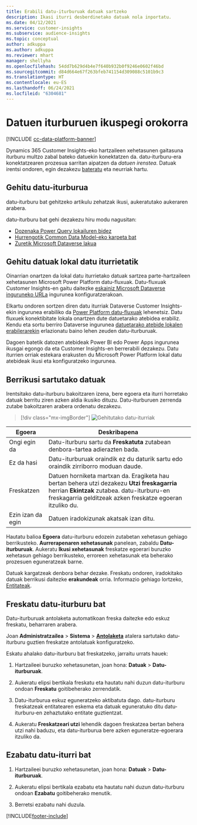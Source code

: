 ```yaml
---
title: Erabili datu-iturburuak datuak sartzeko
description: Ikasi iturri desberdinetako datuak nola inportatu.
ms.date: 04/12/2021
ms.service: customer-insights
ms.subservice: audience-insights
ms.topic: conceptual
author: adkuppa
ms.author: adkuppa
ms.reviewer: mhart
manager: shellyha
ms.openlocfilehash: 54dd7b629d4b4e7f640b932b0f9246e0602f46bd
ms.sourcegitcommit: d84d664e67f263bfeb741154d309088c5101b9c3
ms.translationtype: HT
ms.contentlocale: eu-ES
ms.lasthandoff: 06/24/2021
ms.locfileid: "6304681"
---
```

# <a name="data-sources-overview"></a>Datuen iturburuen ikuspegi orokorra

[!INCLUDE [cc-data-platform-banner](../includes/cc-data-platform-banner.md)]

Dynamics 365 Customer Insights-eko hartzaileen xehetasunen gaitasuna iturburu multzo zabal bateko datuekin konektatzen da. datu-iturburu-era konektatzearen prozesua sarritan aipatzen da *datuen irenstea*. Datuak irentsi ondoren, egin dezakezu [bateratu](data-unification.md) eta neurriak hartu.

## <a name="add-a-data-source"></a>Gehitu datu-iturburua

datu-iturburu bat gehitzeko artikulu zehatzak ikusi, aukeratutako aukeraren arabera.

datu-iturburu bat gehi dezakezu hiru modu nagusitan:

- [Dozenaka Power Query lokailuren bidez](connect-power-query.md)
- [Hurrengotik Common Data Model-eko karpeta bat](connect-common-data-model.md)
- [Zuretik Microsoft Dataverse lakua](connect-common-data-service-lake.md)

## <a name="add-data-from-on-premises-data-sources"></a>Gehitu datuak lokal datu iturrietatik

Oinarrian onartzen da lokal datu iturrietako datuak sartzea parte-hartzaileen xehetasunen Microsoft Power Platform datu-fluxuak. Datu-fluxuak Customer Insights-en gaitu daitezke [eskainiz Microsoft Dataverse inguruneko URLa](manage-environments.md#create-an-environment-in-an-existing-organization) ingurunea konfiguratzerakoan.

Elkartu ondoren sortzen diren datu iturriak Dataverse Customer Insights-ekin ingurunea erabiliko da [Power Platform datu-fluxuak](/power-query/dataflows/overview-dataflows-across-power-platform-dynamics-365) lehenetsiz. Datu fluxuek konektibitate lokala onartzen dute datuetarako atebidea erabiliz. Kendu eta sortu berriro Dataverse ingurunea [datuetarako atebide lokalen erabilerarekin](/data-integration/gateway/service-gateway-app.md) erlazionatu baino lehen zeuden datu-iturburuak.

Dagoen batetik datozen atebideak Power BI edo Power Apps ingurunea ikusgai egongo da eta Customer Insights-en berrerabili dezakezu. Datu iturrien orriak estekara erakusten du Microsoft Power Platform lokal datu atebideak ikusi eta konfiguratzeko ingurunea.

## <a name="review-ingested-data"></a>Berrikusi sartutako datuak

Irentsitako datu-iturburu bakoitzaren izena, bere egoera eta iturri horretako datuak berritu ziren azken aldia ikusiko dituzu. Datu-iturburuen zerrenda zutabe bakoitzaren arabera ordenatu dezakezu.

> [!div class="mx-imgBorder"]
> ![Gehitutako datu-iturriak](media/configure-data-datasource-added.png "Gehitutako datu-iturriak")

|Egoera  |Deskribapena  |
|---------|---------|
|Ongi egin da   |Datu-iturburu sartu da **Freskatuta** zutabean denbora-tartea adierazten bada.
|Ez da hasi   |Datu-iturburuak oraindik ez du daturik sartu edo oraindik zirriborro moduan daude.         |
|Freskatzen    |Datuen horniketa martxan da. Eragiketa hau bertan behera utzi dezakezu **Utzi freskagarria** herrian **Ekintzak** zutabea. datu-iturburu-en freskagarria gelditzeak azken freskatze egoeran itzuliko du.       |
|Ezin izan da egin     |Datuen iradokizunak akatsak izan ditu.         |

Hautatu balioa **Egoera** datu-iturburu edozein zutabetan xehetasun gehiago berrikusteko. **Aurrerapenaren xehetasunak** panelean, zabaldu **Datu-iturburuak**. Aukeratu **Ikusi xehetasunak** freskatze egoerari buruzko xehetasun gehiago berrikusteko, erroreen xehetasunak eta beherako prozesuen eguneratzeak barne.

Datuak kargatzeak denbora behar dezake. Freskatu ondoren, iradokitako datuak berrikusi daitezke **erakundeak** orria. Informazio gehiago lortzeko, [Entitateak](entities.md).

## <a name="refresh-a-data-source"></a>Freskatu datu-iturburu bat

Datu-iturburuak antolaketa automatikoan freska daitezke edo eskuz freskatu, beharraren arabera. 

Joan **Administratzailea** > **Sistema** > [**Antolaketa**](system.md#schedule-tab) atalera sartutako datu-iturburu guztien freskatze antolatuak konfiguratzeko.

Eskatu ahalako datu-iturburu bat freskatzeko, jarraitu urrats hauek:

1. Hartzaileei buruzko xehetasunetan, joan hona: **Datuak** > **Datu-iturburuak**.

2. Aukeratu elipsi bertikala freskatu eta hautatu nahi duzun datu-iturburu ondoan **Freskatu** goitibeherako zerrendatik.

3. Datu-iturburua eskuz eguneratzeko aktibatuta dago. datu-iturburu freskatzeak entitatearen eskema eta datuak eguneratuko ditu datu-iturburu-en zehaztutako entitate guztientzat.

4. Aukeratu **Freskatzeari utzi** lehendik dagoen freskatzea bertan behera utzi nahi baduzu, eta datu-iturburua bere azken eguneratze-egoerara itzuliko da.

## <a name="delete-a-data-source"></a>Ezabatu datu-iturri bat

1. Hartzaileei buruzko xehetasunetan, joan hona: **Datuak** > **Datu-iturburuak**.

2. Aukeratu elipsi bertikala ezabatu eta hautatu nahi duzun datu-iturburu ondoan **Ezabatu** goitibeherako menutik.

3. Berretsi ezabatu nahi duzula.


[!INCLUDE[footer-include](../includes/footer-banner.md)]

